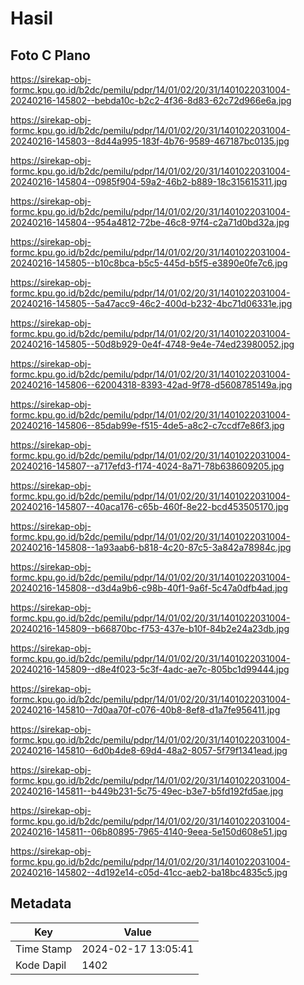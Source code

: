# Hasil

## Foto C Plano

https://sirekap-obj-formc.kpu.go.id/b2dc/pemilu/pdpr/14/01/02/20/31/1401022031004-20240216-145802--bebda10c-b2c2-4f36-8d83-62c72d966e6a.jpg

https://sirekap-obj-formc.kpu.go.id/b2dc/pemilu/pdpr/14/01/02/20/31/1401022031004-20240216-145803--8d44a995-183f-4b76-9589-467187bc0135.jpg

https://sirekap-obj-formc.kpu.go.id/b2dc/pemilu/pdpr/14/01/02/20/31/1401022031004-20240216-145804--0985f904-59a2-46b2-b889-18c315615311.jpg

https://sirekap-obj-formc.kpu.go.id/b2dc/pemilu/pdpr/14/01/02/20/31/1401022031004-20240216-145804--954a4812-72be-46c8-97f4-c2a71d0bd32a.jpg

https://sirekap-obj-formc.kpu.go.id/b2dc/pemilu/pdpr/14/01/02/20/31/1401022031004-20240216-145805--b10c8bca-b5c5-445d-b5f5-e3890e0fe7c6.jpg

https://sirekap-obj-formc.kpu.go.id/b2dc/pemilu/pdpr/14/01/02/20/31/1401022031004-20240216-145805--5a47acc9-46c2-400d-b232-4bc71d06331e.jpg

https://sirekap-obj-formc.kpu.go.id/b2dc/pemilu/pdpr/14/01/02/20/31/1401022031004-20240216-145805--50d8b929-0e4f-4748-9e4e-74ed23980052.jpg

https://sirekap-obj-formc.kpu.go.id/b2dc/pemilu/pdpr/14/01/02/20/31/1401022031004-20240216-145806--62004318-8393-42ad-9f78-d5608785149a.jpg

https://sirekap-obj-formc.kpu.go.id/b2dc/pemilu/pdpr/14/01/02/20/31/1401022031004-20240216-145806--85dab99e-f515-4de5-a8c2-c7ccdf7e86f3.jpg

https://sirekap-obj-formc.kpu.go.id/b2dc/pemilu/pdpr/14/01/02/20/31/1401022031004-20240216-145807--a717efd3-f174-4024-8a71-78b638609205.jpg

https://sirekap-obj-formc.kpu.go.id/b2dc/pemilu/pdpr/14/01/02/20/31/1401022031004-20240216-145807--40aca176-c65b-460f-8e22-bcd453505170.jpg

https://sirekap-obj-formc.kpu.go.id/b2dc/pemilu/pdpr/14/01/02/20/31/1401022031004-20240216-145808--1a93aab6-b818-4c20-87c5-3a842a78984c.jpg

https://sirekap-obj-formc.kpu.go.id/b2dc/pemilu/pdpr/14/01/02/20/31/1401022031004-20240216-145808--d3d4a9b6-c98b-40f1-9a6f-5c47a0dfb4ad.jpg

https://sirekap-obj-formc.kpu.go.id/b2dc/pemilu/pdpr/14/01/02/20/31/1401022031004-20240216-145809--b66870bc-f753-437e-b10f-84b2e24a23db.jpg

https://sirekap-obj-formc.kpu.go.id/b2dc/pemilu/pdpr/14/01/02/20/31/1401022031004-20240216-145809--d8e4f023-5c3f-4adc-ae7c-805bc1d99444.jpg

https://sirekap-obj-formc.kpu.go.id/b2dc/pemilu/pdpr/14/01/02/20/31/1401022031004-20240216-145810--7d0aa70f-c076-40b8-8ef8-d1a7fe956411.jpg

https://sirekap-obj-formc.kpu.go.id/b2dc/pemilu/pdpr/14/01/02/20/31/1401022031004-20240216-145810--6d0b4de8-69d4-48a2-8057-5f79f1341ead.jpg

https://sirekap-obj-formc.kpu.go.id/b2dc/pemilu/pdpr/14/01/02/20/31/1401022031004-20240216-145811--b449b231-5c75-49ec-b3e7-b5fd192fd5ae.jpg

https://sirekap-obj-formc.kpu.go.id/b2dc/pemilu/pdpr/14/01/02/20/31/1401022031004-20240216-145811--06b80895-7965-4140-9eea-5e150d608e51.jpg

https://sirekap-obj-formc.kpu.go.id/b2dc/pemilu/pdpr/14/01/02/20/31/1401022031004-20240216-145802--4d192e14-c05d-41cc-aeb2-ba18bc4835c5.jpg


## Metadata

| Key        | Value               |
| ---------- | ------------------- |
| Time Stamp | 2024-02-17 13:05:41 |
| Kode Dapil | 1402                |



